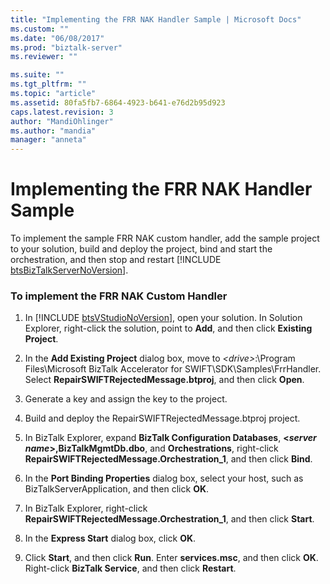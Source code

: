 ```yaml
---
title: "Implementing the FRR NAK Handler Sample | Microsoft Docs"
ms.custom: ""
ms.date: "06/08/2017"
ms.prod: "biztalk-server"
ms.reviewer: ""

ms.suite: ""
ms.tgt_pltfrm: ""
ms.topic: "article"
ms.assetid: 80fa5fb7-6864-4923-b641-e76d2b95d923
caps.latest.revision: 3
author: "MandiOhlinger"
ms.author: "mandia"
manager: "anneta"
---
```

# Implementing the FRR NAK Handler Sample
To implement the sample FRR NAK custom handler, add the sample project to your solution, build and deploy the project, bind and start the orchestration, and then stop and restart [!INCLUDE [btsBizTalkServerNoVersion](../../includes/btsbiztalkservernoversion-md.md)].  

### To implement the FRR NAK Custom Handler  

1. In [!INCLUDE [btsVStudioNoVersion](../../includes/btsvstudionoversion-md.md)], open your solution. In Solution Explorer, right-click the solution, point to <strong>Add</strong>, and then click <strong>Existing Project</strong>.  

2. In the **Add Existing Project** dialog box, move to *\<drive\>*:\Program Files\Microsoft BizTalk Accelerator for SWIFT\SDK\Samples\FrrHandler. Select **RepairSWIFTRejectedMessage.btproj**, and then click **Open**.  

3. Generate a key and assign the key to the project.  

4. Build and deploy the RepairSWIFTRejectedMessage.btproj project.  

5. In BizTalk Explorer, expand **BizTalk Configuration Databases**, **\<*server name*\>,BizTalkMgmtDb.dbo**, and **Orchestrations**, right-click **RepairSWIFTRejectedMessage.Orchestration_1**, and then click **Bind**.  

6. In the **Port Binding Properties** dialog box, select your host, such as BizTalkServerApplication, and then click **OK**.  

7. In BizTalk Explorer, right-click **RepairSWIFTRejectedMessage.Orchestration_1**, and then click **Start**.  

8. In the **Express Start** dialog box, click **OK**.  

9. Click **Start**, and then click **Run**. Enter **services.msc**, and then click **OK**. Right-click **BizTalk Service**, and then click **Restart**.
